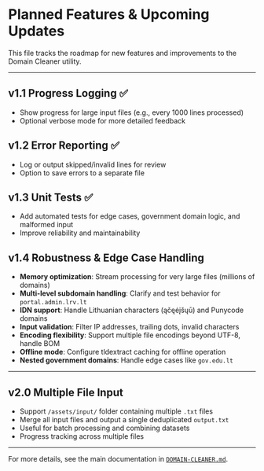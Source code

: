 # Planned Features & Upcoming Updates

This file tracks the roadmap for new features and improvements to the Domain Cleaner utility.

---

## v1.1 Progress Logging ✅
- Show progress for large input files (e.g., every 1000 lines processed)
- Optional verbose mode for more detailed feedback

## v1.2 Error Reporting ✅
- Log or output skipped/invalid lines for review
- Option to save errors to a separate file

## v1.3 Unit Tests ✅
- Add automated tests for edge cases, government domain logic, and malformed input
- Improve reliability and maintainability

## v1.4 Robustness & Edge Case Handling
- **Memory optimization**: Stream processing for very large files (millions of domains)
- **Multi-level subdomain handling**: Clarify and test behavior for `portal.admin.lrv.lt`
- **IDN support**: Handle Lithuanian characters (ąčęėįšųū) and Punycode domains
- **Input validation**: Filter IP addresses, trailing dots, invalid characters
- **Encoding flexibility**: Support multiple file encodings beyond UTF-8, handle BOM
- **Offline mode**: Configure tldextract caching for offline operation
- **Nested government domains**: Handle edge cases like `gov.edu.lt`

---

## v2.0 Multiple File Input
- Support `/assets/input/` folder containing multiple `.txt` files
- Merge all input files and output a single deduplicated `output.txt`
- Useful for batch processing and combining datasets
- Progress tracking across multiple files

---

For more details, see the main documentation in [`DOMAIN-CLEANER.md`](DOMAIN-CLEANER.md).
